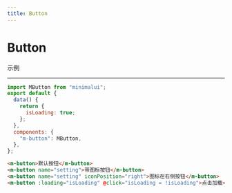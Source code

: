 ```yaml
---
title: Button
---
```


# Button

示例

<Button-button-demos/>

---

``` js
import MButton from "minimalui";
export default {
  data() {
    return {
      isLoading: true;
    };
  },
  components: {
    "m-button": MButton,
  },
};
```

``` html
<m-button>默认按钮</m-button>
<m-button name="setting">带图标按钮</m-button>
<m-button name="setting" iconPosition="right">图标在右侧按钮</m-button>
<m-button :loading="isLoading" @click="isLoading = !isLoading">点击加载</m-button>
```